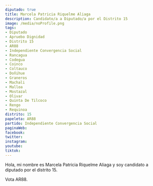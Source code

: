 ```yaml
---
diputado: true
title: Marcela Patricia Riquelme Aliaga
description: Candidato/a a Diputado/a por el Distrito 15
image: /media/noProfile.png
tags:
- Diputado
- Apruebo Dignidad
- Distrito 15
- AR88
- Independiente Convergencia Social
- Rancagua
- Codegua
- Coinco
- Coltauco
- Doñihue
- Graneros
- Machali
- Malloa
- Mostazal
- Olivar
- Quinta De Tilcoco
- Rengo
- Requinoa
distrito: 15
papeleta: AR88
partido: Independiente Convergencia Social
paginaWeb:
facebook:
twitter:
instagram:
youtube:
tiktok:
---
```

Hola, mi nombre es Marcela Patricia Riquelme Aliaga y soy candidato a diputado por el distrito 15.

Vota AR88.